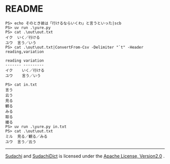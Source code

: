 # README

```
PS> echo そのとき彼は「行けるならいくわ」と言うといった|scb
PS> uv run .\yure.py
PS> cat .\out\out.txt
イク	いく／行ける
ユウ	言う／いう
PS> cat .\out\out.txt|ConvertFrom-Csv -Delimiter "`t" -Header reading,variation

reading variation
------- ---------
イク    いく／行ける
ユウ    言う／いう

PS> cat in.txt
言う
云う
見る
観る
みる
取る
撮る
PS> uv run .\yure.py in.txt
PS> cat .\out\out.txt
ミル	見る／観る／みる
ユウ	言う／云う
```

---

[Sudachi](https://github.com/WorksApplications/Sudachi) and [SudachiDict](https://github.com/WorksApplications/SudachiDict) is licensed under the [Apache License, Version2.0](http://www.apache.org/licenses/LICENSE-2.0.html) .

